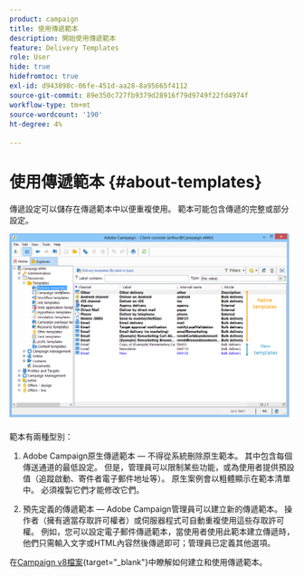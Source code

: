 ```yaml
---
product: campaign
title: 使用傳遞範本
description: 開始使用傳遞範本
feature: Delivery Templates
role: User
hide: true
hidefromtoc: true
exl-id: d943898c-06fe-451d-aa28-8a95665f4112
source-git-commit: 89e350c727fb9379d28916f79d9749f22fd4974f
workflow-type: tm+mt
source-wordcount: '190'
ht-degree: 4%

---
```


# 使用傳遞範本 {#about-templates}

傳遞設定可以儲存在傳遞範本中以便重複使用。 範本可能包含傳遞的完整或部分設定。

![](assets/s_user_template_list.png)

範本有兩種型別：

1. Adobe Campaign原生傳遞範本 — 不得從系統刪除原生範本。 其中包含每個傳送通道的最低設定。 但是，管理員可以限制某些功能，或為使用者提供預設值（追蹤啟動、寄件者電子郵件地址等）。 原生案例會以粗體顯示在範本清單中。 必須複製它們才能修改它們。

1. 預先定義的傳遞範本 — Adobe Campaign管理員可以建立新的傳遞範本。 操作者（擁有適當存取許可權者）或伺服器程式可自動重複使用這些存取許可權。 例如，您可以設定電子郵件傳遞範本，當使用者使用此範本建立傳遞時，他們只需輸入文字或HTML內容然後傳遞即可；管理員已定義其他選項。


在[Campaign v8檔案](https://experienceleague.adobe.com/en/docs/campaign/campaign-v8/send/create-templates){target="_blank"}中瞭解如何建立和使用傳遞範本。